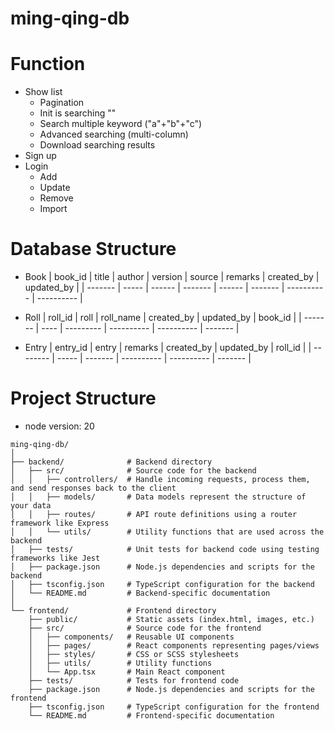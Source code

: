 # ming-qing-db

# Function

- Show list
  - Pagination
  - Init is searching ""
  - Search multiple keyword ("a"+"b"+"c")
  - Advanced searching (multi-column)
  - Download searching results
- Sign up
- Login
  - Add
  - Update
  - Remove
  - Import

# Database Structure

- Book
  | book_id | title | author | version | source | remarks | created_by | updated_by |
  | ------- | ----- | ------ | ------- | ------ | ------- | ---------- | ---------- |

- Roll
  | roll_id | roll | roll_name | created_by | updated_by | book_id |
  | ------- | ---- | --------- | ---------- | ---------- | ------- |

- Entry
  | entry_id | entry | remarks | created_by | updated_by | roll_id |
  | -------- | ----- | ------- | ---------- | ---------- | ------- |

# Project Structure

- node version: 20

```
ming-qing-db/
│
├── backend/              # Backend directory
│   ├── src/              # Source code for the backend
│   │   ├── controllers/  # Handle incoming requests, process them, and send responses back to the client
│   │   ├── models/       # Data models represent the structure of your data
│   │   ├── routes/       # API route definitions using a router framework like Express
│   │   └── utils/        # Utility functions that are used across the backend
│   ├── tests/            # Unit tests for backend code using testing frameworks like Jest
│   ├── package.json      # Node.js dependencies and scripts for the backend
│   ├── tsconfig.json     # TypeScript configuration for the backend
│   └── README.md         # Backend-specific documentation
│
└── frontend/             # Frontend directory
    ├── public/           # Static assets (index.html, images, etc.)
    ├── src/              # Source code for the frontend
    │   ├── components/   # Reusable UI components
    │   ├── pages/        # React components representing pages/views
    │   ├── styles/       # CSS or SCSS stylesheets
    │   ├── utils/        # Utility functions
    │   └── App.tsx       # Main React component
    ├── tests/            # Tests for frontend code
    ├── package.json      # Node.js dependencies and scripts for the frontend
    ├── tsconfig.json     # TypeScript configuration for the frontend
    └── README.md         # Frontend-specific documentation
```
